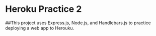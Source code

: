 # Heroku Practice 2 
##This project uses Express.js, Node.js, and Handlebars.js to practice deploying a web app to Herouku.
